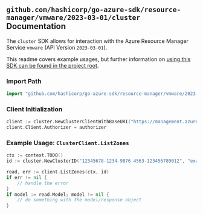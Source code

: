 
## `github.com/hashicorp/go-azure-sdk/resource-manager/vmware/2023-03-01/cluster` Documentation

The `cluster` SDK allows for interaction with the Azure Resource Manager Service `vmware` (API Version `2023-03-01`).

This readme covers example usages, but further information on [using this SDK can be found in the project root](https://github.com/hashicorp/go-azure-sdk/tree/main/docs).

### Import Path

```go
import "github.com/hashicorp/go-azure-sdk/resource-manager/vmware/2023-03-01/cluster"
```


### Client Initialization

```go
client := cluster.NewClusterClientWithBaseURI("https://management.azure.com")
client.Client.Authorizer = authorizer
```


### Example Usage: `ClusterClient.ListZones`

```go
ctx := context.TODO()
id := cluster.NewClusterID("12345678-1234-9876-4563-123456789012", "example-resource-group", "privateCloudValue", "clusterValue")

read, err := client.ListZones(ctx, id)
if err != nil {
	// handle the error
}
if model := read.Model; model != nil {
	// do something with the model/response object
}
```
